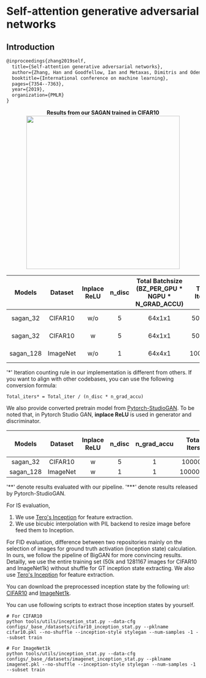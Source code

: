# Self-attention generative adversarial networks

## Introduction
<!-- [ALGORITHM] -->
```latex
@inproceedings{zhang2019self,
  title={Self-attention generative adversarial networks},
  author={Zhang, Han and Goodfellow, Ian and Metaxas, Dimitris and Odena, Augustus},
  booktitle={International conference on machine learning},
  pages={7354--7363},
  year={2019},
  organization={PMLR}
}
```
<div align="center">
  <b> Results from our SAGAN trained in CIFAR10</b>
  <br/>
  <img src="https://user-images.githubusercontent.com/28132635/127619657-67f2e62d-52e4-43d2-931f-6d0e6e019813.png" width="400"/>
</div>

|  Models   | Dataset  | Inplace ReLU | n_disc | Total Batchsize (BZ_PER_GPU \* NGPU \* N_GRAD_ACCU) | Total Iters* |                                                                               Best IS (Iter)                                                                                |                                                                               Best FID (Iter)                                                                                |                                                                       Config                                                                        |                                                                               Log                                                                               |
| :-------: | :------: | :----------: | :----: | :-------------------------------------------------: | :----------: | :-------------------------------------------------------------------------------------------------------------------------------------------------------------------------: | :--------------------------------------------------------------------------------------------------------------------------------------------------------------------------: | :-------------------------------------------------------------------------------------------------------------------------------------------------: | :-------------------------------------------------------------------------------------------------------------------------------------------------------------: |
| sagan_32  | CIFAR10  |     w/o      |   5    |                       64x1x1                        |    500000    |        [ 9.3217 (400000) ](https://download.openmmlab.com/mmgen/sagan/sagan_cifar10_32_lr2e-4_ndisc5_b64x1_woReUinplace_is-iter400000_20210730_125743-4008a9ca.pth)         |        [ 9.4252 (480000) ](https://download.openmmlab.com/mmgen/sagan/sagan_cifar10_32_lr2e-4_ndisc5_b64x1_woReUinplace_fid-iter480000_20210730_125449-d50568a4.pth )        |        [config](https://github.com/open-mmlab/mmgeneration/tree/master/configs/sagan/sagan_32_woReLUinplace_cifar10_b64x1_lr-2e-4_ndisc5.py)        |       [Log](https://download.openmmlab.com/mmgen/sagan/sagan_cifar10_32_lr2e-4_ndisc5_b64x1_woReUinplace_20210730_125449_fid-d50568a4_is-04008a9ca.json)        |
| sagan_32  | CIFAR10  |      w       |   5    |                       64x1x1                        |    500000    |        [ 9.2286 (380000) ](https://download.openmmlab.com/mmgen/sagan/sagan_cifar10_32_lr2e-4_ndisc5_b64x1_wReLUinplace_is-iter380000_20210730_124937-c77b4d25.pth)         |        [ 10.7781 (460000) ](https://download.openmmlab.com/mmgen/sagan/sagan_cifar10_32_lr2e-4_ndisc5_b64x1_wReLUinplace_fid-iter460000_20210730_125155-cbefb354.pth)        |        [config](https://github.com/open-mmlab/mmgeneration/tree/master/configs/sagan/sagan_32_wReLUinplace_cifar10_b64x1_lr-2e-4_ndisc5.py)         |        [Log](https://download.openmmlab.com/mmgen/sagan/sagan_cifar10_32_lr2e-4_ndisc5_b64x1_wReLUinplace_20210730_125155_fid-cbefb354_is-c77b4d25.json)        |
| sagan_128 | ImageNet |     w/o      |   1    |                       64x4x1                        |   1000000    | [ 31.5938 (980000) ](https://download.openmmlab.com/mmgen/sagan/sagan_imagenet1k_128_Glr1e-4_Dlr4e-4_ndisc1_b32x4_woReLUinplace_is-iter980000_20210730_163140-cfbebfc6.pth) | [ 34.7838 (950000) ](https://download.openmmlab.com/mmgen/sagan/sagan_imagenet1k_128_Glr1e-4_Dlr4e-4_ndisc1_b32x4_woReLUinplace_fid-iter950000_20210730_163431-d7916963.pth) | [config](https://github.com/open-mmlab/mmgeneration/tree/master/configs/sagan/sagan_128_woReLUinplace_imagenet1k_b64x4_Glr-1e-4_Dlr-4e-4_ndisc1.py) | [Log](https://download.openmmlab.com/mmgen/sagan/sagan_imagenet1k_128_Glr1e-4_Dlr4e-4_ndisc1_b32x4_woReLUinplace_20210730_163431_fid-d7916963_is-cfbebfc6.json) |

'\*' Iteration counting rule in our implementation is different from others. If you want to align with other codebases, you can use the following conversion formula:
```
Total_iters* = Total_iter / (n_disc * n_grad_accu)
```

We also provide converted pretrain model from [Pytorch-StudioGAN](https://github.com/POSTECH-CVLab/PyTorch-StudioGAN).
To be noted that, in Pytorch Studio GAN, **inplace ReLU** is used in generator and discriminator.

|  Models   | Dataset  | Inplace ReLU | n_disc | n_grad_accu | Total Iters |  IS\*  |  FID\*  | IS\*\* | FID\*\* |                                                          Download                                                           |                                Original Download link                                |
| :-------: | :------: | :----------: | :----: | :---------: | :---------: | :----: | :-----: | :----: | :-----: | :-------------------------------------------------------------------------------------------------------------------------: | :----------------------------------------------------------------------------------: |
| sagan_32  | CIFAR10  |      w       |   5    |      1      |   100000    | 9.116  | 10.2011 | 8.680  | 14.009  |   [Download](https://download.openmmlab.com/mmgen/sagan/sagan_32_cifar10_convert-studio-rgb_20210730_153321-080da7e2.pth)   | [Download](https://drive.google.com/drive/folders/1FA8hcz4MB8-hgTwLuDA0ZUfr8slud5P_) |
| sagan_128 | ImageNet |      w       |   1    |      1      |   1000000   | 27.367 | 40.1162 | 29.848 | 34.726  | [Download](https://download.openmmlab.com/mmgen/sagan/sagan_128_imagenet1k_convert-studio-rgb_20210730_153357-eddb0d1d.pth) | [Download](https://drive.google.com/drive/folders/1ZYaqeeumDgxOPDhRR5QLeLFIpgBJ9S6B) |


'\*\*' denote results evaluated with our pipeline.
'\*\*\*' denote results released by Pytorch-StudioGAN.

For IS evaluation,
1. We use [Tero's Inception](https://nvlabs-fi-cdn.nvidia.com/stylegan2-ada-pytorch/pretrained/metrics/inception-2015-12-05.pt) for feature extraction.
2. We use bicubic interpolation with PIL backend to resize image before feed them to Inception.

For FID evaluation, difference between two repositories mainly on the selection of images for ground truth activation (inception state) calculation. In ours, we follow the pipeline of BigGAN for more convincing results. Detailly, we use the entire training set (50k and 1281167 images for CIFAR10 and ImageNet1k) without shuffle for GT inception state extracting. We also use [Tero's Inception](https://nvlabs-fi-cdn.nvidia.com/stylegan2-ada-pytorch/pretrained/metrics/inception-2015-12-05.pt) for feature extraction.

You can download the preprocessed inception state by the following url: [CIFAR10](https://download.openmmlab.com/mmgen/evaluation/fid_inception_pkl/cifar10.pkl) and [ImageNet1k](https://download.openmmlab.com/mmgen/evaluation/fid_inception_pkl/imagenet.pkl).

You can use following scripts to extract those inception states by yourself.
```
# For CIFAR10
python tools/utils/inception_stat.py --data-cfg configs/_base_/datasets/cifar10_inception_stat.py --pklname cifar10.pkl --no-shuffle --inception-style stylegan --num-samples -1 --subset train

# For ImageNet1k
python tools/utils/inception_stat.py --data-cfg configs/_base_/datasets/imagenet_inception_stat.py --pklname imagenet.pkl --no-shuffle --inception-style stylegan --num-samples -1 --subset train
```
